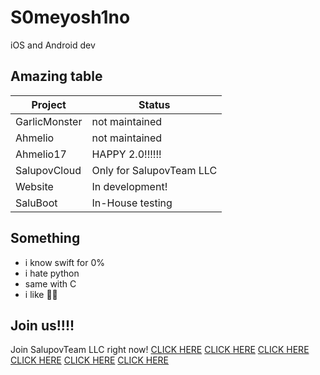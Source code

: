 # S0meyosh1no
iOS and Android dev

## Amazing table

| Project        | Status                      |
|----------------|-----------------------------|
| GarlicMonster  | not maintained              |
| Ahmelio        | not maintained              |
| Ahmelio17      | HAPPY 2.0!!!!!!             |
| SalupovCloud   | Only for SalupovTeam LLC    |
| Website        | In development!             |
| SaluBoot       | In-House testing            |

## Something

- i know swift for 0%
- i hate python
- same with C
- i like 🍣🍣

## Join us!!!!
Join SalupovTeam LLC right now!
[CLICK HERE](https://t.me/salupovteambusiness)
[CLICK HERE](https://t.me/salupovteambusiness)
[CLICK HERE](https://t.me/salupovteambusiness)
[CLICK HERE](https://t.me/salupovteambusiness)
[CLICK HERE](https://t.me/salupovteambusiness)
[CLICK HERE](https://t.me/salupovteambusiness)


